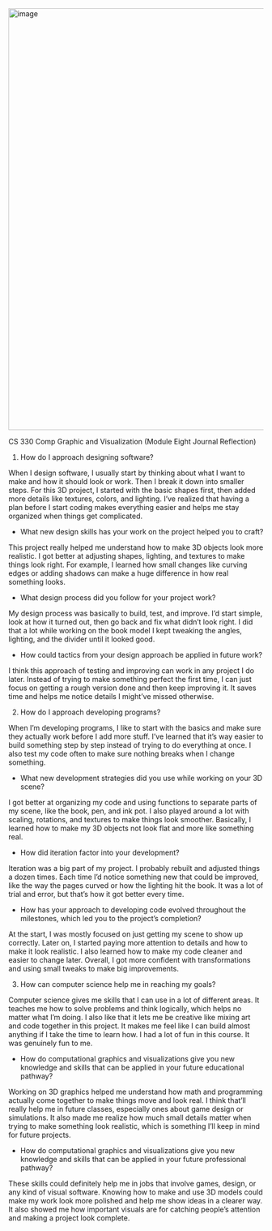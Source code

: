 <img width="1002" height="832" alt="image" src="https://github.com/user-attachments/assets/cb193555-6c5b-44be-aef3-d788ecb74ba2" />

CS 330 Comp Graphic and Visualization (Module Eight Journal Reflection)

1. How do I approach designing software?

When I design software, I usually start by thinking about what I want to make and how it should look or work. Then I break it down into smaller steps. For this 3D project, I started with the basic shapes first, then added more details like textures, colors, and lighting. I’ve realized that having a plan before I start coding makes everything easier and helps me stay organized when things get complicated.

- What new design skills has your work on the project helped you to craft?
  
This project really helped me understand how to make 3D objects look more realistic. I got better at adjusting shapes, lighting, and textures to make things look right. For example, I learned how small changes like curving edges or adding shadows can make a huge difference in how real something looks.

- What design process did you follow for your project work?
  
My design process was basically to build, test, and improve. I’d start simple, look at how it turned out, then go back and fix what didn’t look right. I did that a lot while working on the book model I kept tweaking the angles, lighting, and the divider until it looked good.

- How could tactics from your design approach be applied in future work?
  
I think this approach of testing and improving can work in any project I do later. Instead of trying to make something perfect the first time, I can just focus on getting a rough version done and then keep improving it. It saves time and helps me notice details I might’ve missed otherwise.

2. How do I approach developing programs?
   
When I’m developing programs, I like to start with the basics and make sure they actually work before I add more stuff. I’ve learned that it’s way easier to build something step by step instead of trying to do everything at once. I also test my code often to make sure nothing breaks when I change something.

- What new development strategies did you use while working on your 3D scene?
  
I got better at organizing my code and using functions to separate parts of my scene, like the book, pen, and ink pot. I also played around a lot with scaling, rotations, and textures to make things look smoother. Basically, I learned how to make my 3D objects not look flat and more like something real.

- How did iteration factor into your development?
  
Iteration was a big part of my project. I probably rebuilt and adjusted things a dozen times. Each time I’d notice something new that could be improved, like the way the pages curved or how the lighting hit the book. It was a lot of trial and error, but that’s how it got better every time.

- How has your approach to developing code evolved throughout the milestones, which led you to the project’s completion?
  
At the start, I was mostly focused on just getting my scene to show up correctly. Later on, I started paying more attention to details and how to make it look realistic. I also learned how to make my code cleaner and easier to change later. Overall, I got more confident with transformations and using small tweaks to make big improvements.

3. How can computer science help me in reaching my goals?
   
Computer science gives me skills that I can use in a lot of different areas. It teaches me how to solve problems and think logically, which helps no matter what I’m doing. I also like that it lets me be creative like mixing art and code together in this project. It makes me feel like I can build almost anything if I take the time to learn how. I had a lot of fun in this course. It was genuinely fun to me.

- How do computational graphics and visualizations give you new knowledge and skills that can be applied in your future educational pathway?
  
Working on 3D graphics helped me understand how math and programming actually come together to make things move and look real. I think that’ll really help me in future classes, especially ones about game design or simulations. It also made me realize how much small details matter when trying to make something look realistic, which is something I’ll keep in mind for future projects.

- How do computational graphics and visualizations give you new knowledge and skills that can be applied in your future professional pathway?
  
These skills could definitely help me in jobs that involve games, design, or any kind of visual software. Knowing how to make and use 3D models could make my work look more polished and help me show ideas in a clearer way. It also showed me how important visuals are for catching people’s attention and making a project look complete.
